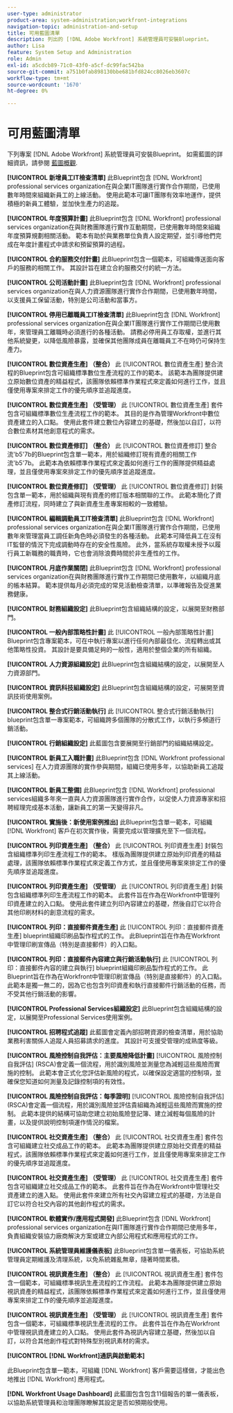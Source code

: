 ```yaml
---
user-type: administrator
product-area: system-administration;workfront-integrations
navigation-topic: administration-and-setup
title: 可用藍圖清單
description: 列出的 [!DNL Adobe Workfront] 系統管理員可安裝Blueprint。
author: Lisa
feature: System Setup and Administration
role: Admin
exl-id: a5cdcb89-71c0-43f0-a5cf-dc99fac542ba
source-git-commit: a751b0fab898130bbe681bfd824cc8026eb3607c
workflow-type: tm+mt
source-wordcount: '1670'
ht-degree: 0%

---
```


# 可用藍圖清單

下列專案 [!DNL Adobe Workfront] 系統管理員可安裝Blueprint。 如需藍圖的詳細資訊，請參閱 [藍圖概觀](/help/quicksilver/administration-and-setup/blueprints/blueprints-overview.md).

**[!UICONTROL 新增員工IT檢查清單]**
此Blueprint包含 [!DNL Workfront] professional services organization在與企業IT團隊進行實作合作期間，已使用數年時間來組織新員工的上線活動。 使用此範本可讓IT團隊有效率地運作，提供積極的新員工體驗，並加快生產力的追蹤。

**[!UICONTROL 年度預算計畫]**
此Blueprint包含 [!DNL Workfront] professional services organization在與財務團隊進行實作互動期間，已使用數年時間來組織年度預算規劃相關活動。 範本有助於與業務單位負責人設定期望，並引導他們完成在年度計畫程式中請求和預留預算的過程。

**[!UICONTROL 合約服務交付計畫]**
此Blueprint包含一個範本，可組織傳送面向客戶的服務的相關工作。 其設計旨在建立合約服務交付的統一方法。

**[!UICONTROL 公司活動計畫]**
此Blueprint包含 [!DNL Workfront] professional services organization在與人力資源團隊進行實作合作期間，已使用數年時間，以支援員工保留活動，特別是公司活動和當事方。

**[!UICONTROL 停用已離職員工IT檢查清單]**
此Blueprint包含 [!DNL Workfront] professional services organization在與企業IT團隊進行實作工作期間已使用數年，來管理員工離職時必須進行的各種活動。 請務必停用員工存取權，並進行其他系統變更，以降低風險暴露，並確保其他團隊成員在離職員工不在時仍可保持生產力。

**[!UICONTROL 數位資產生產] （整合）**
此 [!UICONTROL 數位資產生產] 整合流程的Blueprint包含可組織標準數位生產流程的工作的範本。 該範本為團隊提供建立原始數位資產的精益程式，該團隊依賴標準作業程式來定義如何進行工作，並且僅使用專案來排定工作的優先順序並追蹤進度。

**[!UICONTROL 數位資產生產] （受管理）**
此 [!UICONTROL 數位資產生產] 套件包含可組織標準數位生產流程工作的範本。 其目的是作為管理Workfront中數位資產建立的入口點。 使用此套件建立數位內容建立的基礎，然後加以自訂，以符合數位素材其他創意程式的需求。

**[!UICONTROL 數位資產修訂] （整合）**
此 [!UICONTROL 數位資產修訂] 整合流&#39;b5&#39;7b的Blueprint包含單一範本，用於組織修訂現有資產的相關工作流&#39;b5&#39;7b。 此範本為依賴標準作業程式來定義如何進行工作的團隊提供精益處理，並且僅使用專案來排定工作的優先順序並追蹤進度。

**[!UICONTROL 數位資產修訂] （受管理）**
此 [!UICONTROL 數位資產修訂] 封裝包含單一範本，用於組織與現有資產的修訂版本相關聯的工作。 此範本簡化了資產修訂流程，同時建立了與新資產生產專案相較的一致體驗。

**[!UICONTROL 編輯調動員工IT檢查清單]**
此Blueprint包含 [!DNL Workfront] professional services organization在與企業IT團隊進行實作合作期間，已使用數年來管理當員工調任新角色時必須發生的各種活動。 此範本可降低員工在沒有IT監督的情況下完成調動時存在的安全性風險。 此外，當系統存取權未授予以履行員工新職務的職責時，它也會消除浪費時間於非生產性的工作。

**[!UICONTROL 月底作業關閉]**
此Blueprint包含 [!DNL Workfront] professional services organization在與財務團隊進行實作工作期間已使用數年，以組織月底的帳本結算。 範本提供每月必須完成的常見活動檢查清單，以準確報告及促進業務健康。

**[!UICONTROL 財務組織設定]**
此Blueprint包含組織結構的設定，以展開至財務部門。

**[!UICONTROL 一般內部策略性計畫]**
此 [!UICONTROL 一般內部策略性計畫] Blueprint包含專案範本，可在中執行專案以進行任何內部最佳化、流程轉出或其他策略性投資。 其設計是要具備足夠的一般性，適用於整個企業的所有組織。

**[!UICONTROL 人力資源組織設定]**
此Blueprint包含組織結構的設定，以展開至人力資源部門。

**[!UICONTROL 資訊科技組織設定]**
此Blueprint包含組織結構的設定，可展開至資訊技術使用案例。

**[!UICONTROL 整合式行銷活動執行]**
此 [!UICONTROL 整合式行銷活動執行] blueprint包含單一專案範本，可組織跨多個團隊的分散式工作，以執行多頻道行銷活動。

**[!UICONTROL 行銷組織設定]**
此藍圖包含要展開至行銷部門的組織結構設定。

**[!UICONTROL 新員工入職計畫]**
此Blueprint包含 [!DNL Workfront professional services] 在人力資源團隊的實作參與期間，組織已使用多年，以協助新員工追蹤其上線活動。

**[!UICONTROL 新員工整備]**
此Blueprint包含 [!DNL Workfront] professional services組織多年來一直與人力資源團隊進行實作合作，以促使人力資源專家和招聘經理完成基本活動，讓新員工的第一天變得非凡。

**[!UICONTROL 實施後：新使用案例推出]**
此Blueprint包含單一範本，可組織 [!DNL Workfront] 客戶在初次實作後，需要完成以管理擴充至下一個流程。

**[!UICONTROL 列印資產生產] （整合）**
此 [!UICONTROL 列印資產生產] 封裝包含組織標準列印生產流程工作的範本。 樣版為團隊提供建立原始列印資產的精益處理，該團隊依賴標準作業程式來定義工作方式，並且僅使用專案來排定工作的優先順序並追蹤進度。

**[!UICONTROL 列印資產生產] （受管理）**
此 [!UICONTROL 列印資產生產] 封裝包含組織標準列印生產流程工作的範本。 此套件旨在作為在Workfront中管理列印資產建立的入口點。 使用此套件建立列印內容建立的基礎，然後自訂它以符合其他印刷材料的創意流程的需求。

**[!UICONTROL 列印：直接郵件資產生產]**
此 [!UICONTROL 列印：直接郵件資產生產] blueprint組織印刷品製作程式的工作。 此Blueprint旨在作為在Workfront中管理印刷宣傳品（特別是直接郵件）的入口點。

**[!UICONTROL 列印：直接郵件內容建立與行銷活動執行]**
此 [!UICONTROL 列印：直接郵件內容的建立與執行] blueprint組織印刷品製作程式的工作。 此Blueprint旨在作為在Workfront中管理印刷宣傳品（特別是直接郵件）的入口點。 此範本是獨一無二的，因為它也包含列印資產和執行直接郵件行銷活動的任務，而不受其他行銷活動的影響。

**[!UICONTROL Professional Services組織設定]**
此Blueprint包含組織結構的設定，以展開至Professional Services使用案例。

**[!UICONTROL 招聘程式追蹤]**
此藍圖會定義內部招聘資源的檢查清單，用於協助業務利害關係人追蹤人員招募請求的進度。 其設計可支援受管理的成熟度等級。

**[!UICONTROL 風險控制自我評估：主要風險降低計畫]**
[!UICONTROL 風險控制自我評估] (RSCA)會定義一個流程，用於識別風險並測量您為減輕這些風險而實施的控制。 此範本會正式化您評估新風險的程式，以確保設定適當的控制項，並確保您知道如何測量及記錄控制項的有效性。

**[!UICONTROL 風險控制自我評估：每季證明]**
[!UICONTROL 風險控制自我評估] (RSCA)會定義一個流程，用於識別風險並評估貴組織為減輕這些風險而實施的控制。 此範本提供的結構可協助您建立初始風險登記簿、建立減輕每個風險的計畫，以及提供說明控制項運作情況的檔案。

**[!UICONTROL 社交資產生產] （整合）**
此 [!UICONTROL 社交資產生產] 套件包含可組織建立社交成品工作的範本。 此範本為團隊提供建立原始社交資產的精益程式，該團隊依賴標準作業程式來定義如何進行工作，並且僅使用專案來排定工作的優先順序並追蹤進度。

**[!UICONTROL 社交資產生產] （受管理）**
此 [!UICONTROL 社交資產生產] 套件包含可組織建立社交成品工作的範本。 此套件旨在作為在Workfront中管理社交資產建立的進入點。 使用此套件來建立所有社交內容建立程式的基礎，方法是自訂它以符合社交內容的其他創作程式的需求。

**[!UICONTROL 軟體實作/應用程式開發]**
此Blueprint包含 [!DNL Workfront] professional services organization在與IT團隊進行實作合作期間已使用多年，負責組織安裝協力廠商解決方案或建立內部公用程式和應用程式的工作。

**[!UICONTROL 系統管理員維護儀表板]**
此Blueprint包含單一儀表板，可協助系統管理員定期維護及清理系統，以免系統雜亂無章，隨著時間累積。

**[!UICONTROL 視訊資產生產] （整合）**
此 [!UICONTROL 視訊資產生產] 套件包含一個範本，可組織標準視訊生產流程的工作流程。 此範本為團隊提供建立原始視訊資產的精益程式，該團隊依賴標準作業程式來定義如何進行工作，並且僅使用專案來排定工作的優先順序並追蹤進度。

**[!UICONTROL 視訊資產生產] （受管理）**
此 [!UICONTROL 視訊資產生產] 套件包含一個範本，可組織標準視訊生產流程的工作。 此套件旨在作為在Workfront中管理視訊資產建立的入口點。 使用此套件為視訊內容建立基礎，然後加以自訂，以符合其他創作程式對特殊型別視訊素材的需求。

**[!UICONTROL [!DNL Workfront]通訊與啟動範本]**

此Blueprint包含單一範本，可組織 [!DNL Workfront] 客戶需要這樣做，才能出色地推出 [!DNL Workfront] 應用程式。

**[!DNL Workfront Usage Dashboard]**
此藍圖包含包含11個報告的單一儀表板，以協助系統管理員和治理團隊瞭解其設定是否如預期般使用。
